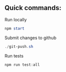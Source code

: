 ## Quick commands:

Run locally

```powershell
npm start
```

Submit changes to github

```powershell
./git-push.sh
```

Run tests
```powershell
npm run test:all
```